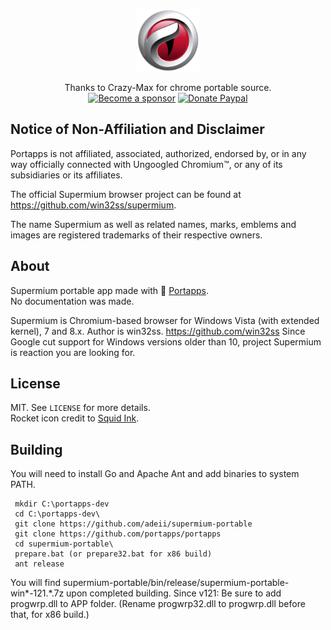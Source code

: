 <p align="center"><a href="https://github.com/win32ss/supermium" target="_blank"><img width="100" src="https://github.com/adeii/supermium-portable/blob/master/res/papp.png"></a></p>

<p align="center">
Thanks to Crazy-Max for chrome portable source.
  <br /><a href="https://github.com/sponsors/crazy-max"><img src="https://img.shields.io/badge/sponsor-crazy--max-181717.svg?logo=github&style=flat-square" alt="Become a sponsor"></a>
  <a href="https://www.paypal.me/crazyws"><img src="https://img.shields.io/badge/donate-paypal-00457c.svg?logo=paypal&style=flat-square" alt="Donate Paypal"></a>
</p>

## Notice of Non-Affiliation and Disclaimer

Portapps is not affiliated, associated, authorized, endorsed by, or in any way officially connected with Ungoogled Chromium™, or any of its subsidiaries or its affiliates.

The official Supermium browser project can be found at https://github.com/win32ss/supermium.

The name Supermium as well as related names, marks, emblems and images are registered trademarks of their respective owners.

## About

Supermium portable app made with 🚀 [Portapps](https://github.com/portapps).<br />
No documentation was made. 

Supermium is Chromium-based browser for Windows Vista (with extended kernel), 7 and 8.x.
Author is win32ss. https://github.com/win32ss
Since Google cut support for Windows versions older than 10, project Supermium is reaction you are looking for. 

## License

MIT. See `LICENSE` for more details.<br />
Rocket icon credit to [Squid Ink](http://thesquid.ink).

## Building

You will need to install Go and Apache Ant and add binaries to system PATH.

     mkdir C:\portapps-dev
     cd C:\portapps-dev\
     git clone https://github.com/adeii/supermium-portable
     git clone https://github.com/portapps/portapps
     cd supermium-portable\
     prepare.bat (or prepare32.bat for x86 build)
     ant release

You will find supermium-portable/bin/release/supermium-portable-win*-121.*.7z upon completed building.
Since v121: Be sure to add progwrp.dll to APP folder. (Rename progwrp32.dll to progwrp.dll before that, for x86 build.)
